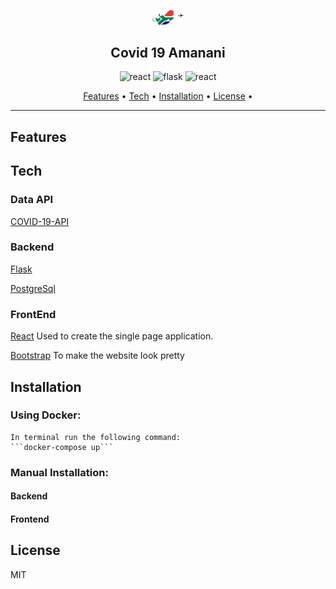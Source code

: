 <p align="center">
	<img src="https://github.com/tawanda-/sa-flights/blob/master/frontend/src/logo.svg" alt="logo" width=10%/>
	<h2 align="center">Covid 19 Amanani</h2>
</p>

<p align="center">
	<img src="https://img.shields.io/badge/react-v18.2.0-blue.svg" alt="react" />
	<img src="https://img.shields.io/badge/flask-v2.1.3-green" alt="flask" />
	<img src="https://img.shields.io/badge/PostgreSQL-v14.2-red.svg" alt="react" />
</p>

<p align="center">
	<a href="#features">Features</a> •
	<a href="#tech">Tech</a> •
	<a href="#installation">Installation</a> •
	<a href="#license">License</a> •
</p>

<hr>

## Features

## Tech

### Data API

[COVID-19-API](https://github.com/M-Media-Group/Covid-19-API)

### Backend

[Flask](https://flask.palletsprojects.com/en/2.1.x/)

[PostgreSql](https://www.postgresql.org/)

### FrontEnd

[React](https://reactjs.org/) Used to create the single page application.

[Bootstrap](https://getbootstrap.com/) To make the website look pretty

## Installation

### Using Docker:

    In terminal run the following command:
    ```docker-compose up```

### Manual Installation:

#### Backend
#### Frontend

## License

MIT
